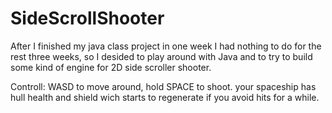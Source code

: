 # SideScrollShooter
After I finished my java class project in one week I had nothing to do for the rest three weeks,
so I desided to play around with Java and to try to build some kind of engine for 2D side scroller shooter.

Controll: WASD to move around, hold SPACE to shoot.
your spaceship has hull health and shield wich starts to regenerate if you avoid hits for a while.

